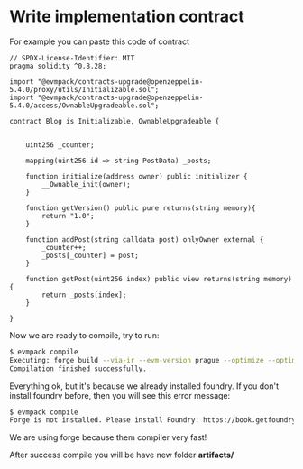 # Write implementation contract 


For example you can paste this code of contract 

```solidity
// SPDX-License-Identifier: MIT
pragma solidity ^0.8.28;

import "@evmpack/contracts-upgrade@openzeppelin-5.4.0/proxy/utils/Initializable.sol";
import "@evmpack/contracts-upgrade@openzeppelin-5.4.0/access/OwnableUpgradeable.sol";

contract Blog is Initializable, OwnableUpgradeable {


    uint256 _counter;

    mapping(uint256 id => string PostData) _posts;

    function initialize(address owner) public initializer {
        __Ownable_init(owner);
    }

    function getVersion() public pure returns(string memory){
        return "1.0";
    }

    function addPost(string calldata post) onlyOwner external {
        _counter++; 
        _posts[_counter] = post;
    }

    function getPost(uint256 index) public view returns(string memory){
        return _posts[index];
    }

}
```

Now we are ready to compile, try to run:

```bash
$ evmpack compile
Executing: forge build --via-ir --evm-version prague --optimize --optimizer-runs 200 --no-metadata --use 0.8.28 -C ./ -o ./artifacts --root ./ --skip node_modules/* -q --remappings  @evmpack=/home/darkrain/.evmpack/packages
Compilation finished successfully.
```

Everything ok, but it's because we already installed foundry. If you don't install foundry before, then you will see this error message:

```bash
$ evmpack compile
Forge is not installed. Please install Foundry: https://book.getfoundry.sh/getting-started/installation
```

We are using forge because them compiler very fast!

After success compile you will be have new folder **artifacts/**
